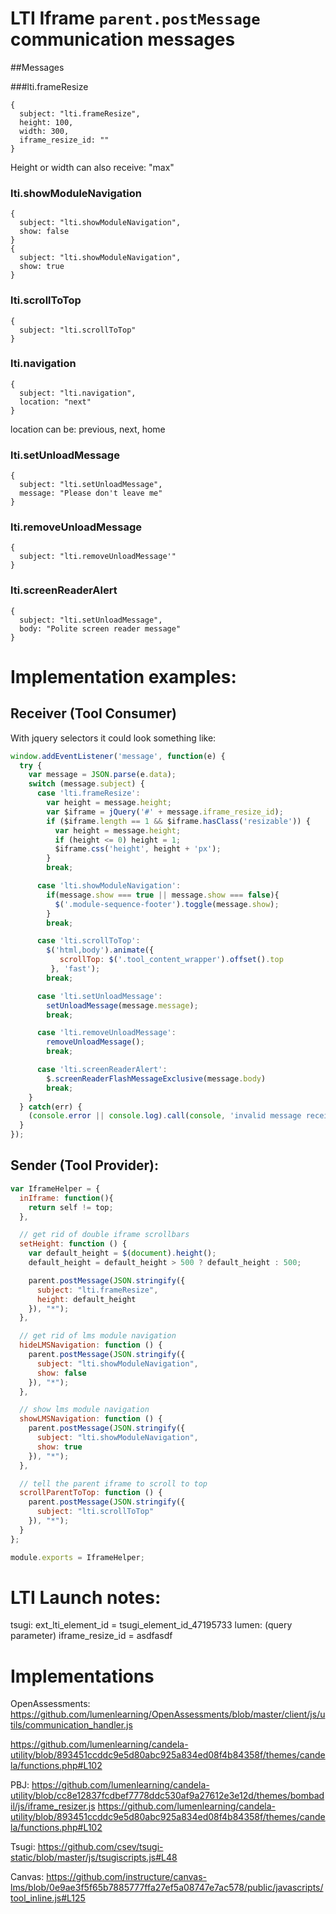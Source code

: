 # LTI Iframe `parent.postMessage` communication messages

##Messages

###lti.frameResize
```
{
  subject: "lti.frameResize",
  height: 100,
  width: 300,
  iframe_resize_id: ""
}
```

Height or width can also receive: "max"

### lti.showModuleNavigation
```
{
  subject: "lti.showModuleNavigation",
  show: false
}
{
  subject: "lti.showModuleNavigation",
  show: true
}
```
### lti.scrollToTop
```
{
  subject: "lti.scrollToTop"
}
```

### lti.navigation
```
{
  subject: "lti.navigation",
  location: "next"
}
```
location can be: previous, next, home

### lti.setUnloadMessage
```
{
  subject: "lti.setUnloadMessage",
  message: "Please don't leave me"
}
```

### lti.removeUnloadMessage
```
{
  subject: "lti.removeUnloadMessage'"
}
```

### lti.screenReaderAlert
```
{
  subject: "lti.setUnloadMessage",
  body: "Polite screen reader message"
}
```

# Implementation examples:
## Receiver (Tool Consumer)
With jquery selectors it could look something like:
```js
window.addEventListener('message', function(e) {
  try {
    var message = JSON.parse(e.data);
    switch (message.subject) {
      case 'lti.frameResize':
        var height = message.height;
        var $iframe = jQuery('#' + message.iframe_resize_id);
        if ($iframe.length == 1 && $iframe.hasClass('resizable')) {
          var height = message.height;
          if (height <= 0) height = 1;
          $iframe.css('height', height + 'px');
        }
        break;

      case 'lti.showModuleNavigation':
        if(message.show === true || message.show === false){
          $('.module-sequence-footer').toggle(message.show);
        }
        break;

      case 'lti.scrollToTop':
        $('html,body').animate({
           scrollTop: $('.tool_content_wrapper').offset().top
         }, 'fast');
        break;

      case 'lti.setUnloadMessage':
        setUnloadMessage(message.message);
        break;

      case 'lti.removeUnloadMessage':
        removeUnloadMessage();
        break;

      case 'lti.screenReaderAlert':
        $.screenReaderFlashMessageExclusive(message.body)
        break;
    }
  } catch(err) {
    (console.error || console.log).call(console, 'invalid message received from');
  }
});
```

## Sender (Tool Provider):
```js
var IframeHelper = {
  inIframe: function(){
    return self != top;
  },

  // get rid of double iframe scrollbars
  setHeight: function () {
    var default_height = $(document).height();
    default_height = default_height > 500 ? default_height : 500;

    parent.postMessage(JSON.stringify({
      subject: "lti.frameResize",
      height: default_height
    }), "*");
  },

  // get rid of lms module navigation
  hideLMSNavigation: function () {
    parent.postMessage(JSON.stringify({
      subject: "lti.showModuleNavigation",
      show: false
    }), "*");
  },

  // show lms module navigation
  showLMSNavigation: function () {
    parent.postMessage(JSON.stringify({
      subject: "lti.showModuleNavigation",
      show: true
    }), "*");
  },

  // tell the parent iframe to scroll to top
  scrollParentToTop: function () {
    parent.postMessage(JSON.stringify({
      subject: "lti.scrollToTop"
    }), "*");
  }
};

module.exports = IframeHelper;

```
# LTI Launch notes:
tsugi:
ext_lti_element_id = tsugi_element_id_47195733 
lumen: (query parameter)
iframe_resize_id = asdfasdf


# Implementations

OpenAssessments:
https://github.com/lumenlearning/OpenAssessments/blob/master/client/js/utils/communication_handler.js

https://github.com/lumenlearning/candela-utility/blob/893451ccddc9e5d80abc925a834ed08f4b84358f/themes/candela/functions.php#L102

PBJ:
https://github.com/lumenlearning/candela-utility/blob/cc8e12837fcdbef7778ddc530af9a27612e3e12d/themes/bombadil/js/iframe_resizer.js
https://github.com/lumenlearning/candela-utility/blob/893451ccddc9e5d80abc925a834ed08f4b84358f/themes/candela/functions.php#L102

Tsugi:
https://github.com/csev/tsugi-static/blob/master/js/tsugiscripts.js#L48

Canvas:
https://github.com/instructure/canvas-lms/blob/0e9ae3f5f65b7885777ffa27ef5a08747e7ac578/public/javascripts/tool_inline.js#L125



